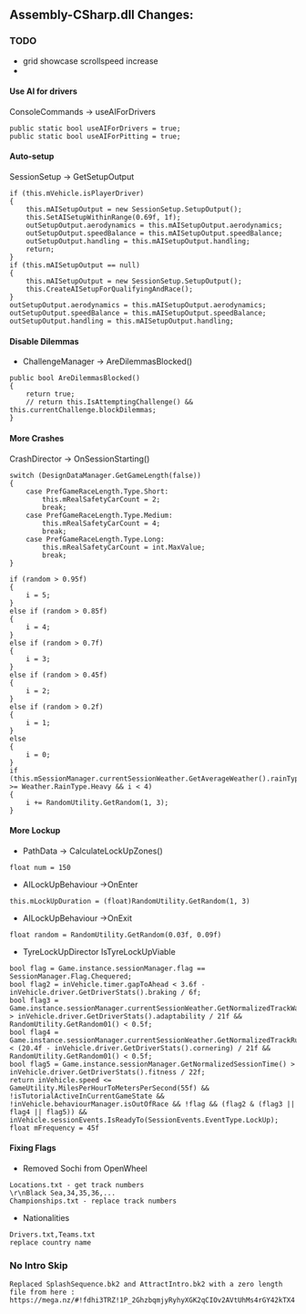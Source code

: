 ## Assembly-CSharp.dll Changes:

### TODO
- grid showcase scrollspeed increase
- 

#### Use AI for drivers
ConsoleCommands -> useAIForDrivers
```
public static bool useAIForDrivers = true;
public static bool useAIForPitting = true;
```

#### Auto-setup
SessionSetup -> GetSetupOutput
```
if (this.mVehicle.isPlayerDriver)
{
	this.mAISetupOutput = new SessionSetup.SetupOutput();
	this.SetAISetupWithinRange(0.69f, 1f);
	outSetupOutput.aerodynamics = this.mAISetupOutput.aerodynamics;
	outSetupOutput.speedBalance = this.mAISetupOutput.speedBalance;
	outSetupOutput.handling = this.mAISetupOutput.handling;
	return;
}
if (this.mAISetupOutput == null)
{
	this.mAISetupOutput = new SessionSetup.SetupOutput();
	this.CreateAISetupForQualifyingAndRace();
}
outSetupOutput.aerodynamics = this.mAISetupOutput.aerodynamics;
outSetupOutput.speedBalance = this.mAISetupOutput.speedBalance;
outSetupOutput.handling = this.mAISetupOutput.handling;
```

#### Disable Dilemmas
- ChallengeManager -> AreDilemmasBlocked()
```
public bool AreDilemmasBlocked()
{
	return true;
	// return this.IsAttemptingChallenge() && this.currentChallenge.blockDilemmas;
}
```

#### More Crashes
CrashDirector -> OnSessionStarting()
```
switch (DesignDataManager.GetGameLength(false))
{
	case PrefGameRaceLength.Type.Short:
		this.mRealSafetyCarCount = 2;
		break;
	case PrefGameRaceLength.Type.Medium:
		this.mRealSafetyCarCount = 4;
		break;
	case PrefGameRaceLength.Type.Long:
		this.mRealSafetyCarCount = int.MaxValue;
		break;
}
```
```
if (random > 0.95f)
{
	i = 5;
}
else if (random > 0.85f)
{
	i = 4;
}
else if (random > 0.7f)
{
	i = 3;
}
else if (random > 0.45f)
{
	i = 2;
}
else if (random > 0.2f)
{
	i = 1;
}
else
{
	i = 0;
}
if (this.mSessionManager.currentSessionWeather.GetAverageWeather().rainType >= Weather.RainType.Heavy && i < 4)
{
	i += RandomUtility.GetRandom(1, 3);
}
```

#### More Lockup
- PathData -> CalculateLockUpZones()
```
float num = 150
```
- AILockUpBehaviour ->OnEnter
```
this.mLockUpDuration = (float)RandomUtility.GetRandom(1, 3)
```
- AILockUpBehaviour ->OnExit
```
float random = RandomUtility.GetRandom(0.03f, 0.09f)
```
- TyreLockUpDirector IsTyreLockUpViable
```
bool flag = Game.instance.sessionManager.flag == SessionManager.Flag.Chequered;
bool flag2 = inVehicle.timer.gapToAhead < 3.6f - inVehicle.driver.GetDriverStats().braking / 6f;
bool flag3 = Game.instance.sessionManager.currentSessionWeather.GetNormalizedTrackWater() > inVehicle.driver.GetDriverStats().adaptability / 21f && RandomUtility.GetRandom01() < 0.5f;
bool flag4 = Game.instance.sessionManager.currentSessionWeather.GetNormalizedTrackRubber() < (20.4f - inVehicle.driver.GetDriverStats().cornering) / 21f && RandomUtility.GetRandom01() < 0.5f;
bool flag5 = Game.instance.sessionManager.GetNormalizedSessionTime() > inVehicle.driver.GetDriverStats().fitness / 22f;
return inVehicle.speed <= GameUtility.MilesPerHourToMetersPerSecond(55f) && !isTutorialActiveInCurrentGameState && !inVehicle.behaviourManager.isOutOfRace && !flag && (flag2 & (flag3 || flag4 || flag5)) && inVehicle.sessionEvents.IsReadyTo(SessionEvents.EventType.LockUp);
float mFrequency = 45f
```

#### Fixing Flags
- Removed Sochi from OpenWheel
```
Locations.txt - get track numbers
\r\nBlack Sea,34,35,36,...
Championships.txt - replace track numbers
```
- Nationalities
```
Drivers.txt,Teams.txt
replace country name
```

### No Intro Skip
```
Replaced SplashSequence.bk2 and AttractIntro.bk2 with a zero length file from here :
https://mega.nz/#!fdhi3TRZ!1P_2GhzbqmjyRyhyXGK2qCIOv2AVtUhMs4rGY42kTX4
```
